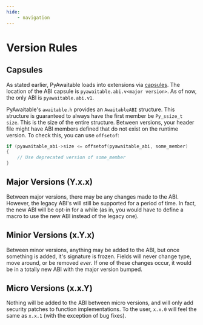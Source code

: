 ```yaml
---
hide:
    - navigation
---
```


# Version Rules

## Capsules

As stated earlier, PyAwaitable loads into extensions via [capsules](https://docs.python.org/3/extending/extending.html#using-capsules). The location of the ABI capsule is `pyawaitable.abi.v<major version>`. As of now, the only ABI is `pyawaitable.abi.v1`.

PyAwaitable's `awaitable.h` provides an `AwaitableABI` structure. This structure is guaranteed to always have the first member be `Py_ssize_t size`. This is the size of the entire structure. Between versions, your header file might have ABI members defined that do not exist on the runtime version. To check this, you
can use `offsetof`:

```c
if (pyawaitable_abi->size <= offsetof(pyawaitable_abi, some_member)
{
    // Use deprecated version of some_member
}
```

## Major Versions (Y.x.x)

Between major versions, there may be any changes made to the ABI. However, the legacy ABI's will still be supported for a period of time. In fact, the new ABI will be opt-in for a while (as in, you would have to define a macro to use the new ABI instead of the legacy one).

## Minior Versions (x.Y.x)

Between minor versions, anything may be added to the ABI, but once something is added, it's signature is frozen. Fields will never change type, move around, or be removed _ever_. If one of these changes occur, it would be in a totally new ABI with the major version bumped.

## Micro Versions (x.x.Y)

Nothing will be added to the ABI between micro versions, and will only add security patches to function implementations. To the user, `x.x.0` will feel the same as `x.x.1` (with the exception of bug fixes).
